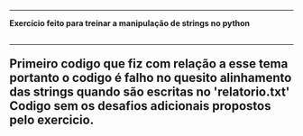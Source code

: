 _______________________________________________________________
__Exercício feito para treinar a manipulação de strings no python__ <h2>
_______________________________________________________________
Primeiro codigo que fiz com relação a esse tema portanto o codigo é falho no quesito alinhamento das strings quando são escritas no 'relatorio.txt'<br>
Codigo sem os desafios adicionais propostos pelo exercicio.
